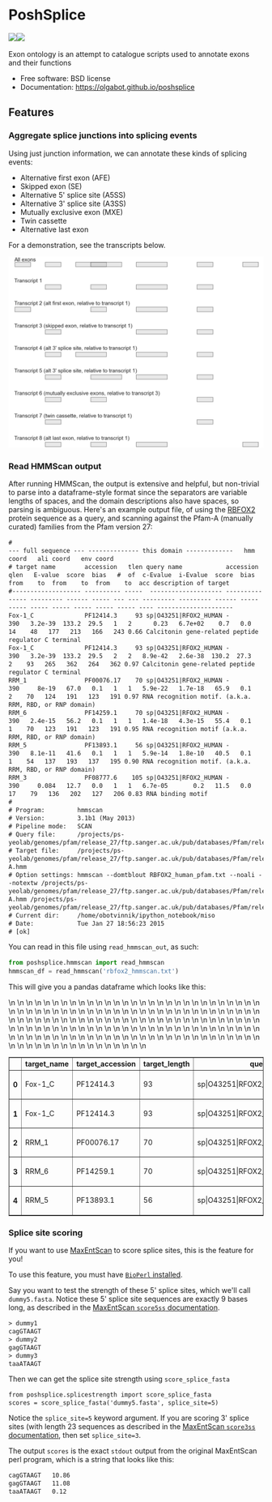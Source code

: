 # PoshSplice

[![](https://img.shields.io/travis/olgabot/poshsplice.svg)](https://travis-ci.org/olgabot/poshsplice)[![](https://img.shields.io/pypi/v/poshsplice.svg)](https://pypi.python.org/pypi/poshsplice)

Exon ontology is an attempt to catalogue scripts used to annotate exons and their functions

* Free software: BSD license
* Documentation: https://olgabot.github.io/poshsplice

## Features

### Aggregate splice junctions into splicing events

Using just junction information, we can annotate these kinds of splicing 
events:

- Alternative first exon (AFE)
- Skipped exon (SE)
- Alternative 5' splice site (A5SS)
- Alternative 3' splice site (A3SS)
- Mutually exclusive exon (MXE)
- Twin cassette
- Alternative last exon

For a demonstration, see the transcripts below.

![](docs/test_transcripts.png)

### Read HMMScan output

After running HMMScan, the output is extensive and helpful, but non-trivial to parse into a dataframe-style format
since the separators are variable lengths of spaces, and the domain descriptions also have spaces, so parsing is
ambiguous. Here's an example output file, of using the [RBFOX2](http://en.wikipedia.org/wiki/RBM9) protein sequence
as a query, and scanning against the Pfam-A (manually curated) families from the Pfam version 27:

```
#                                                                             --- full sequence --- -------------- this domain -------------   hmm coord   ali coord   env coord
# target name        accession   tlen query name            accession   qlen   E-value  score  bias   #  of  c-Evalue  i-Evalue  score  bias  from    to  from    to  from    to  acc description of target
#------------------- ---------- -----  -------------------- ---------- ----- --------- ------ ----- --- --- --------- --------- ------ ----- ----- ----- ----- ----- ----- ----- ---- ---------------------
Fox-1_C              PF12414.3     93 sp|O43251|RFOX2_HUMAN -            390   3.2e-39  133.2  29.5   1   2      0.23   6.7e+02    0.7   0.0    14    48   177   213   166   243 0.66 Calcitonin gene-related peptide regulator C terminal
Fox-1_C              PF12414.3     93 sp|O43251|RFOX2_HUMAN -            390   3.2e-39  133.2  29.5   2   2   8.9e-42   2.6e-38  130.2  27.3     2    93   265   362   264   362 0.97 Calcitonin gene-related peptide regulator C terminal
RRM_1                PF00076.17    70 sp|O43251|RFOX2_HUMAN -            390     8e-19   67.0   0.1   1   1   5.9e-22   1.7e-18   65.9   0.1     2    70   124   191   123   191 0.97 RNA recognition motif. (a.k.a. RRM, RBD, or RNP domain)
RRM_6                PF14259.1     70 sp|O43251|RFOX2_HUMAN -            390   2.4e-15   56.2   0.1   1   1   1.4e-18   4.3e-15   55.4   0.1     1    70   123   191   123   191 0.95 RNA recognition motif (a.k.a. RRM, RBD, or RNP domain)
RRM_5                PF13893.1     56 sp|O43251|RFOX2_HUMAN -            390   8.1e-11   41.6   0.1   1   1   5.9e-14   1.8e-10   40.5   0.1     1    54   137   193   137   195 0.90 RNA recognition motif. (a.k.a. RRM, RBD, or RNP domain)
RRM_3                PF08777.6    105 sp|O43251|RFOX2_HUMAN -            390     0.084   12.7   0.0   1   1   6.7e-05       0.2   11.5   0.0    17    79   136   202   127   206 0.83 RNA binding motif
#
# Program:         hmmscan
# Version:         3.1b1 (May 2013)
# Pipeline mode:   SCAN
# Query file:      /projects/ps-yeolab/genomes/pfam/release_27/ftp.sanger.ac.uk/pub/databases/Pfam/releases/Pfam27.0/RBFOX2_human.fasta
# Target file:     /projects/ps-yeolab/genomes/pfam/release_27/ftp.sanger.ac.uk/pub/databases/Pfam/releases/Pfam27.0/Pfam-A.hmm
# Option settings: hmmscan --domtblout RBFOX2_human_pfam.txt --noali --notextw /projects/ps-yeolab/genomes/pfam/release_27/ftp.sanger.ac.uk/pub/databases/Pfam/releases/Pfam27.0/Pfam-A.hmm /projects/ps-yeolab/genomes/pfam/release_27/ftp.sanger.ac.uk/pub/databases/Pfam/releases/Pfam27.0/RBFOX2_human.fasta
# Current dir:     /home/obotvinnik/ipython_notebook/miso
# Date:            Tue Jan 27 18:56:23 2015
# [ok]
```

You can read in this file using `read_hmmscan_out`, as such:

```python
from poshsplice.hmmscan import read_hmmscan
hmmscan_df = read_hmmscan('rbfox2_hmmscan.txt')
```

This will give you a pandas dataframe which looks like this:

<table border="1" class="dataframe">\n  <thead>\n    <tr style="text-align: right;">\n      <th></th>\n      <th>target_name</th>\n      <th>target_accession</th>\n      <th>target_length</th>\n      <th>query_name</th>\n      <th>query_accession</th>\n      <th>query_length</th>\n      <th>sequence_e_value</th>\n      <th>sequence_score</th>\n      <th>sequence_bias</th>\n      <th>domain_number</th>\n      <th>domain_total</th>\n      <th>domain_conditional_e_value</th>\n      <th>domain_independent_e_value</th>\n      <th>domain_score</th>\n      <th>domain_bias</th>\n      <th>target_start</th>\n      <th>target_stop</th>\n      <th>query_start</th>\n      <th>query_stop</th>\n      <th>query_domain_envelope_start</th>\n      <th>query_domain_envelope_stop</th>\n      <th>mean_posterior_probability</th>\n      <th>target_description</th>\n    </tr>\n  </thead>\n  <tbody>\n    <tr>\n      <th>0</th>\n      <td>Fox-1_C</td>\n      <td>PF12414.3</td>\n      <td>93</td>\n      <td>sp|O43251|RFOX2_HUMAN</td>\n      <td>-</td>\n      <td>390</td>\n      <td>3.200000e-39</td>\n      <td>133.2</td>\n      <td>29.5</td>\n      <td>1</td>\n      <td>2</td>\n      <td>2.300000e-01</td>\n      <td>6.700000e+02</td>\n      <td>0.7</td>\n      <td>0.0</td>\n      <td>14</td>\n      <td>48</td>\n      <td>177</td>\n      <td>213</td>\n      <td>166</td>\n      <td>243</td>\n      <td>0.66</td>\n      <td>Calcitonin gene-related peptide regulator C te...</td>\n    </tr>\n    <tr>\n      <th>1</th>\n      <td>Fox-1_C</td>\n      <td>PF12414.3</td>\n      <td>93</td>\n      <td>sp|O43251|RFOX2_HUMAN</td>\n      <td>-</td>\n      <td>390</td>\n      <td>3.200000e-39</td>\n      <td>133.2</td>\n      <td>29.5</td>\n      <td>2</td>\n      <td>2</td>\n      <td>8.900000e-42</td>\n      <td>2.600000e-38</td>\n      <td>130.2</td>\n      <td>27.3</td>\n      <td>2</td>\n      <td>93</td>\n      <td>265</td>\n      <td>362</td>\n      <td>264</td>\n      <td>362</td>\n      <td>0.97</td>\n      <td>Calcitonin gene-related peptide regulator C te...</td>\n    </tr>\n    <tr>\n      <th>2</th>\n      <td>RRM_1</td>\n      <td>PF00076.17</td>\n      <td>70</td>\n      <td>sp|O43251|RFOX2_HUMAN</td>\n      <td>-</td>\n      <td>390</td>\n      <td>8.000000e-19</td>\n      <td>67.0</td>\n      <td>0.1</td>\n      <td>1</td>\n      <td>1</td>\n      <td>5.900000e-22</td>\n      <td>1.700000e-18</td>\n      <td>65.9</td>\n      <td>0.1</td>\n      <td>2</td>\n      <td>70</td>\n      <td>124</td>\n      <td>191</td>\n      <td>123</td>\n      <td>191</td>\n      <td>0.97</td>\n      <td>RNA recognition motif. (a.k.a. RRM, RBD, or RN...</td>\n    </tr>\n    <tr>\n      <th>3</th>\n      <td>RRM_6</td>\n      <td>PF14259.1</td>\n      <td>70</td>\n      <td>sp|O43251|RFOX2_HUMAN</td>\n      <td>-</td>\n      <td>390</td>\n      <td>2.400000e-15</td>\n      <td>56.2</td>\n      <td>0.1</td>\n      <td>1</td>\n      <td>1</td>\n      <td>1.400000e-18</td>\n      <td>4.300000e-15</td>\n      <td>55.4</td>\n      <td>0.1</td>\n      <td>1</td>\n      <td>70</td>\n      <td>123</td>\n      <td>191</td>\n      <td>123</td>\n      <td>191</td>\n      <td>0.95</td>\n      <td>RNA recognition motif (a.k.a. RRM, RBD, or RNP...</td>\n    </tr>\n    <tr>\n      <th>4</th>\n      <td>RRM_5</td>\n      <td>PF13893.1</td>\n      <td>56</td>\n      <td>sp|O43251|RFOX2_HUMAN</td>\n      <td>-</td>\n      <td>390</td>\n      <td>8.100000e-11</td>\n      <td>41.6</td>\n      <td>0.1</td>\n      <td>1</td>\n      <td>1</td>\n      <td>5.900000e-14</td>\n      <td>1.800000e-10</td>\n      <td>40.5</td>\n      <td>0.1</td>\n      <td>1</td>\n      <td>54</td>\n      <td>137</td>\n      <td>193</td>\n      <td>137</td>\n      <td>195</td>\n      <td>0.90</td>\n      <td>RNA recognition motif. (a.k.a. RRM, RBD, or RN...</td>\n    </tr>\n  </tbody>\n</table>


### Splice site scoring

If you want to use [MaxEntScan](http://genes.mit.edu/burgelab/maxent/Xmaxentscan_scoreseq.html) to score splice sites, this is  the feature for you!

To use this feature, you must have [`BioPerl` installed](http://bioperl.org/wiki/Installing_BioPerl).

Say you want to test the strength of these 5' splice sites, which we'll call
`dummy5.fasta`. Notice these 5' splice site sequences are exactly 9 bases long,
as described in the [MaxEntScan `score5ss` documentation](http://genes.mit.edu/burgelab/maxent/Xmaxentscan_scoreseq.html).

```
> dummy1
cagGTAAGT
> dummy2
gagGTAAGT
> dummy3
taaATAAGT
```

Then we can get the splice site strength using `score_splice_fasta`

```
from poshsplice.splicestrength import score_splice_fasta
scores = score_splice_fasta('dummy5.fasta', splice_site=5)
```

Notice the `splice_site=5` keyword argument. If you are scoring 3' splice sites
(with length 23 sequences as described in the [MaxEntScan `score3ss` documentation](http://genes.mit.edu/burgelab/maxent/Xmaxentscan_scoreseq_acc.html),
then set `splice_site=3`.

The output `scores` is the exact `stdout` output from the original MaxEntScan perl
program, which is a string that looks like this:

```
cagGTAAGT   10.86
gagGTAAGT   11.08
taaATAAGT   0.12
```